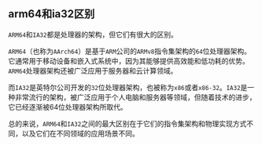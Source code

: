 ## arm64和ia32区别

`ARM64`和`IA32`都是处理器的架构，但它们有很大的区别。

`ARM64`（也称为`AArch64`）是基于`ARM`公司的`ARMv8`指令集架构的`64`位处理器架构。它通常用于移动设备和嵌入式系统中，因为其能够提供高效能和低功耗的优势。`ARM64`处理器架构还被广泛应用于服务器和云计算领域。

而`IA32`是英特尔公司开发的`32`位处理器架构，也被称为`x86`或者`x86-32`。`IA32`是一种非常流行的架构，被广泛应用于个人电脑和服务器等领域，但随着技术的进步，它已经逐渐被64位处理器架构所取代。

总的来说，`ARM64`和`IA32`之间的最大区别在于它们的指令集架构和物理实现方式不同，以及它们在不同领域的应用场景不同。

